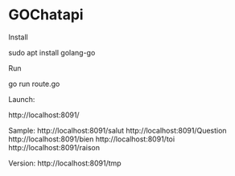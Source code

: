 # GOChatapi

Install

sudo apt install golang-go

Run

go run route.go


Launch:

http://localhost:8091/

Sample:
http://localhost:8091/salut
http://localhost:8091/Question
http://localhost:8091/bien
http://localhost:8091/toi
http://localhost:8091/raison

Version:
http://localhost:8091/tmp
